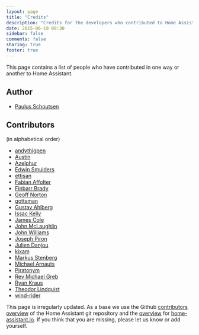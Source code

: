```yaml
---
layout: page
title: "Credits"
description: "Credits for the developers who contributed to Home Assistant."
date: 2015-06-19 09:30
sidebar: false
comments: false
sharing: true
footer: true
---
```


This page contains a list of people who have contributed in one way or another to Home Assistant. 

## Author

- [Paulus Schoutsen](https://github.com/balloob)

## Contributors

(in alphabetical order)

- [andythigpen](https://github.com/andythigpen)
- [Austin](https://github.com/trainman419)
- [Azelphur](https://github.com/Azelphur)
- [Edwin Smulders](https://github.com/Dutchy-)
- [ettisan](https://github.com/ettisan)
- [Fabian Affolter](https://github.com/fabaff)
- [Finbarr Brady](https://github.com/fbradyirl)
- [Geoff Norton](https://github.com/kangaroo)
- [gottsman](https://github.com/gottsman)
- [Gustav Ahlberg](https://github.com/Gyran)
- [Issac Kelly](https://github.com/issackelly)
- [James Cole](https://github.com/jamespcole)
- [John McLaughlin](https://github.com/loghound)
- [John Williams](https://github.com/Jaidan)
- [Joseph Piron](https://github.com/eagleamon)
- [Julien Danjou](https://github.com/jd)
- [kixam](https://github.com/kixam)
- [Markus Stenberg](https://github.com/fingon)
- [Michael Arnauts](https://github.com/michaelarnauts)
- [Piratonym](https://github.com/Piratonym)
- [Rev Michael Greb](https://github.com/mikegrb)
- [Ryan Kraus](https://github.com/rmkraus)
- [Theodor Lindquist](https://github.com/theolind)
- [wind-rider](https://github.com/wind-rider)

This page is irregularly updated. As a base we use the Github [contributors overview](https://github.com/balloob/home-assistant/graphs/contributors) of the Home Assistant git repository and the [overview](https://github.com/balloob/home-assistant.io/graphs/contributors) for [home-assistant.io](https://home-assistant.io). If you think that you are missing, please let us know or add yourself.
